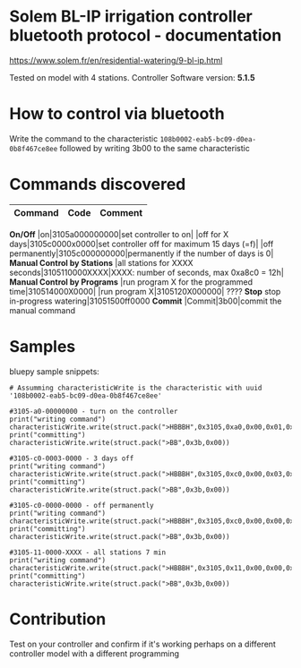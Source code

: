 # Solem BL-IP irrigation controller bluetooth protocol - documentation

https://www.solem.fr/en/residential-watering/9-bl-ip.html

Tested on model with 4 stations. Controller Software version: **5.1.5**

# How to control via bluetooth
Write the command to the characteristic ```108b0002-eab5-bc09-d0ea-0b8f467ce8ee``` followed by writing 3b00 to the same characteristic

# Commands discovered
|Command|Code|Comment|
| --- | --- |---|
**On/Off**
|on|3105a000000000|set controller to on|
|off for X days|3105c0000x0000|set controller off for maximum 15 days (=f)|
|off permanently|3105c000000000|permanently if the number of days is 0|
**Manual Control by Stations**
|all stations for XXXX seconds|3105110000XXXX|XXXX: number of seconds, max 0xa8c0 = 12h|
**Manual Control by Programs**
|run program X for the programmed time|310514000X0000|
|run program X|3105120X000000| ????
**Stop**
stop in-progress watering|31051500ff0000
**Commit**
|Commit|3b00|commit the manual command

# Samples

bluepy sample snippets:

```
# Assumming characteristicWrite is the characteristic with uuid '108b0002-eab5-bc09-d0ea-0b8f467ce8ee'

#3105-a0-00000000 - turn on the controller
print("writing command")
characteristicWrite.write(struct.pack(">HBBBH",0x3105,0xa0,0x00,0x01,0x0000))
print("committing")
characteristicWrite.write(struct.pack(">BB",0x3b,0x00))

#3105-c0-0003-0000 - 3 days off
print("writing command")
characteristicWrite.write(struct.pack(">HBBBH",0x3105,0xc0,0x00,0x03,0x0000))
print("committing")
characteristicWrite.write(struct.pack(">BB",0x3b,0x00))

#3105-c0-0000-0000 - off permanently
print("writing command")
characteristicWrite.write(struct.pack(">HBBBH",0x3105,0xc0,0x00,0x00,0x0000))
print("committing")
characteristicWrite.write(struct.pack(">BB",0x3b,0x00))

#3105-11-0000-XXXX - all stations 7 min
print("writing command")
characteristicWrite.write(struct.pack(">HBBBH",0x3105,0x11,0x00,0x00,0x6270))
print("committing")
characteristicWrite.write(struct.pack(">BB",0x3b,0x00))
```
# Contribution
Test on your controller and confirm if it's working perhaps on a different controller model with a different programming
